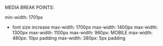 MEDIA BREAK POINTS:


min-width: 1701px
 - font size increase
max-width: 1700px
max-width: 1400px
max-width: 1300px
max-width: 1100px
max-width: 960px: MOBILE
max-width: 480px: 10px padding
max-width: 380px: 5px padding

